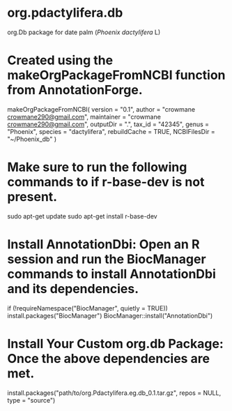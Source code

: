 # org.pdactylifera.db
org.Db package for date palm (_Phoenix dactylifera_ L)

# Created using the makeOrgPackageFromNCBI function from AnnotationForge.
makeOrgPackageFromNCBI(
    version = "0.1",
    author = "crowmane <crowmane290@gmail.com>",
    maintainer = "crowmane <crowmane290@gmail.com>",
    outputDir = ".",
    tax_id = "42345",
    genus = "Phoenix",
    species = "dactylifera",
    rebuildCache = TRUE,
    NCBIFilesDir = "~/Phoenix_db"
)

# Make sure to run the following commands to if r-base-dev is not present.
sudo apt-get update
sudo apt-get install r-base-dev

# Install AnnotationDbi: Open an R session and run the BiocManager commands to install AnnotationDbi and its dependencies.
if (!requireNamespace("BiocManager", quietly = TRUE))
    install.packages("BiocManager")
BiocManager::install("AnnotationDbi")

# Install Your Custom org.db Package: Once the above dependencies are met.
install.packages("path/to/org.Pdactylifera.eg.db_0.1.tar.gz", repos = NULL, type = "source")
